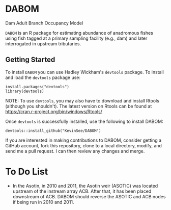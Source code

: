 # DABOM
Dam Adult Branch Occupancy Model

`DABOM` is an R package for estimating abundance of anadromous fishes using fish tagged at a primary sampling facility (e.g., dam) and later interrogated in upstream tributaries.

## Getting Started

To install `DABOM` you can use Hadley Wickham's `devtools` package. To install and load the `devtools` package use:
```
install.packages("devtools")
library(devtools)
```
NOTE: To use `devtools`, you may also have to download and install Rtools (although you shouldn't). The latest version on Rtools can be found at
https://cran.r-project.org/bin/windows/Rtools/

Once `devtools` is successfully installed, use the following to install DABOM:
```
devtools::install_github("KevinSee/DABOM")
```

If you are interested in making contributions to DABOM, consider getting a GitHub account, fork this repository, clone to a local directory, modify, and send me a pull request. I can then review any changes and merge.


# To Do List

* In the Asotin, in 2010 and 2011, the Asotin weir (ASOTIC) was located upstream of the instream array ACB. After that, it has been placed downstream of ACB. DABOM should reverse the ASOTIC and ACB nodes if being run in 2010 and 2011.
